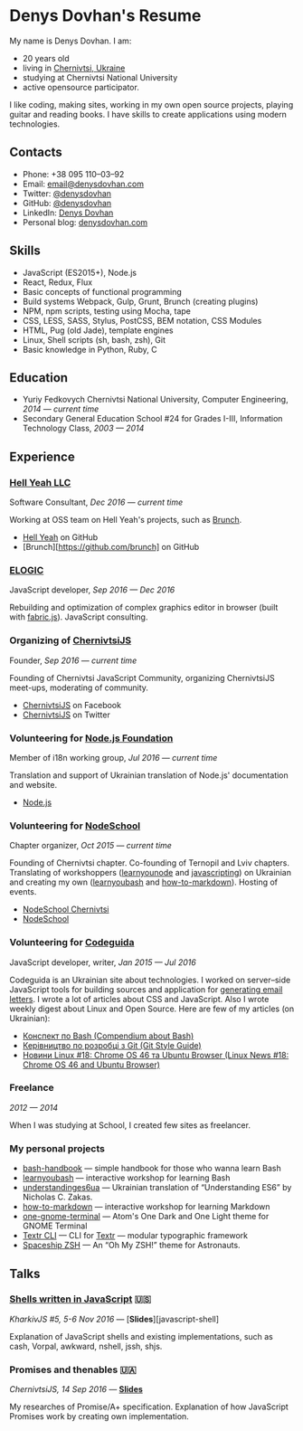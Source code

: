 # Denys Dovhan's Resume

My name is Denys Dovhan. I am:

* 20 years old
* living in [Chernivtsi, Ukraine](https://goo.gl/maps/Ra74V1Dyqbp)
* studying at Chernivtsi National University
* active opensource participator.

I like coding, making sites, working in my own open source projects, playing guitar and reading books. I have skills to create applications using modern technologies.

## Contacts

* Phone: +38 095 110–03–92
* Email: [email@denysdovhan.com](mailto:email@denysdovhan.com)
* Twitter: [@denysdovhan](https://twitter.com/denysdovhan)
* GitHub: [@denysdovhan](https://github.com/denysdovhan)
* LinkedIn: [Denys Dovhan](https://linkedin.com/in/denysdovhan)
* Personal blog: [denysdovhan.com](http://denysdovhan.com)

## Skills

* JavaScript (ES2015+), Node.js
* React, Redux, Flux
* Basic concepts of functional programming
* Build systems Webpack, Gulp, Grunt, Brunch (creating plugins)
* NPM, npm scripts, testing using Mocha, tape
* CSS, LESS, SASS, Stylus, PostCSS, BEM notation, CSS Modules
* HTML, Pug (old Jade), template engines
* Linux, Shell scripts (sh, bash, zsh), Git
* Basic knowledge in Python, Ruby, C

## Education

* Yuriy Fedkovych Chernivtsi National University, Computer Engineering, _2014 — current time_
* Secondary General Education School #24 for Grades I-III, Information Technology Class, _2003 — 2014_

## Experience

### [Hell Yeah LLC][hellyeahllc]

Software Consultant, _Dec 2016 — current time_

Working at OSS team on Hell Yeah's projects, such as [Brunch].

* [Hell Yeah](https://github.com/hellyeahllc) on GitHub
* [Brunch][https://github.com/brunch] on GitHub

### [ELOGIC]

JavaScript developer, _Sep 2016 — Dec 2016_

Rebuilding and optimization of complex graphics editor in browser (built with [fabric.js][fabricjs]). JavaScript consulting.

### Organizing of [ChernivtsiJS][chernivtsijs]

Founder, _Sep 2016 — current time_

Founding of Chernivtsi JavaScript Community, organizing ChernivtsiJS meet-ups, moderating of community.

* [ChernivtsiJS](https://www.facebook.com/chernivtsijs) on Facebook
* [ChernivtsiJS](https://twitter.com/chernivtsijs) on Twitter 

### Volunteering for [Node.js Foundation][nodejs]

Member of i18n working group, _Jul 2016 — current time_

Translation and support of Ukrainian translation of Node.js' documentation and website.

* [Node.js](https://nodejs.org/uk/)

### Volunteering for [NodeSchool][nodeschool]

Chapter organizer, _Oct 2015 — current time_

Founding of Chernivtsi chapter. Co-founding of Ternopil and Lviv chapters. Translating of workshoppers ([learnyounode] and [javascripting]) on Ukrainian and creating my own ([learnyoubash] and [how-to-markdown]). Hosting of events.

* [NodeSchool Chernivtsi](http://nodeschool.io/chernivtsi)
* [NodeSchool](http://nodeschool.io/)

### Volunteering for [Codeguida][codeguida]

JavaScript developer, writer, _Jan 2015 — Jul 2016_

Codeguida is an Ukrainian site about technologies. I worked on server–side JavaScript tools for building sources and application for [generating email letters][email-generator]. I wrote a lot of articles about CSS and JavaScript. Also I wrote weekly digest about Linux and Open Source. Here are few of my articles (on Ukrainian):

* [Конспект по Bash (Compendium about Bash)](http://codeguida.com/post/270/)
* [Керівництво по розробці з Git (Git Style Guide)](http://codeguida.com/post/277/)
* [Новини Linux #18: Chrome OS 46 та Ubuntu Browser (Linux News #18: Chrome OS 46 and Ubuntu Browser)](http://codeguida.com/post/379/)

### Freelance

_2012 — 2014_

When I was studying at School, I created few sites as freelancer.

### My personal projects

* [bash-handbook] — simple handbook for those who wanna learn Bash
* [learnyoubash] — interactive workshop for learning Bash
* [understandinges6ua] — Ukrainian translation of “Understanding ES6” by  Nicholas C. Zakas.
* [how-to-markdown] — interactive workshop for learning Markdown
* [one-gnome-terminal] — Atom's One Dark and One Light theme for GNOME Terminal
* [Textr CLI][textr-cli] — CLI for [Textr][textr] — modular typographic framework
* [Spaceship ZSH][spaceship] — An “Oh My ZSH!” theme for Astronauts.

## Talks

### [Shells written in JavaScript](https://youtu.be/ijXfFu61XH0) 🇺🇸

_KharkivJS #5, 5-6 Nov 2016_ — [**Slides**][javascript-shell]

Explanation of JavaScript shells and existing implementations, such as cash, Vorpal, awkward, nshell, jssh, shjs.

### Promises and thenables 🇺🇦

_ChernivtsiJS, 14 Sep 2016_ — [**Slides**][promises-and-thenables]

My researches of Promise/A+ specification. Explanation of how JavaScript Promises work by creating own implementation.

<!-- Links -->

[hellyeahllc]: http://hellyeah.is/
[brunch]: https://brunch.io

[elogic]: https://elogic.co/
[fabricjs]: http://fabricjs.com/

[chernivtsijs]: http://chernivtsi.js.org

[nodejs]: https://nodejs.org/

[nodeschool]: http://nodeschool.io/

[codeguida]: http://codeguida.com/
[email-generator]: https://github.com/codeguida/email-generator

[learnyounode]: https://github.com/workshopper/learnyounode
[javascripting]: https://github.com/sethvincent/javascripting
[learnyoubash]: https://github.com/denysdovhan/learnyoubash

[bash-handbook]: https://github.com/denysdovhan/bash-handbook
[understandinges6ua]: http://understandinges6.denysdovhan.com/
[how-to-markdown]: https://github.com/denysdovhan/how-to-markdown
[one-gnome-terminal]: https://github.com/denysdovhan/one-gnome-terminal
[textr]: https://github.com/A/textr
[textr-cli]: https://github.com/denysdovhan/textr-cli
[spaceship]: https://github.com/denysdovhan/spaceship-zsh-theme

[javascript-shells]: http://denysdovhan.com/slides-javascript-shells
[promises-and-thenables]: http://denysdovhan.com/slides-promises
